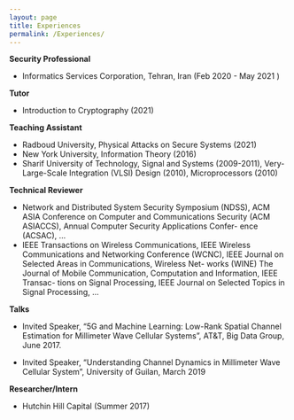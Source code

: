 ```yaml
---
layout: page
title: Experiences
permalink: /Experiences/
---
```


**Security Professional**
- Informatics Services Corporation, Tehran, Iran (Feb 2020 - May 2021 )

**Tutor**
- Introduction to Cryptography (2021)

**Teaching Assistant**
- Radboud University, Physical Attacks on Secure Systems (2021)
- New York University, Information Theory (2016)
- Sharif University of Technology, Signal and Systems (2009-2011), Very-Large-Scale Integration (VLSI) Design (2010), Microprocessors (2010)

**Technical Reviewer**
- Network and Distributed System Security Symposium (NDSS), ACM ASIA Conference on Computer
and Communications Security (ACM ASIACCS), Annual Computer Security Applications Confer-
ence (ACSAC), ...
- IEEE Transactions on Wireless Communications, IEEE Wireless Communications and
Networking Conference (WCNC), IEEE Journal on Selected Areas in Communications, Wireless Net-
works (WINE) The Journal of Mobile Communication, Computation and Information, IEEE Transac-
tions on Signal Processing, IEEE Journal on Selected Topics in Signal Processing, ...

**Talks**
- Invited Speaker, “5G and Machine Learning: Low-Rank Spatial Channel Estimation for Millimeter
Wave Cellular Systems”, AT&T, Big Data Group, June 2017.

- Invited Speaker, “Understanding Channel Dynamics in Millimeter Wave Cellular System”, University of Guilan, March 2019

**Researcher/Intern**
- Hutchin Hill Capital (Summer 2017) 






